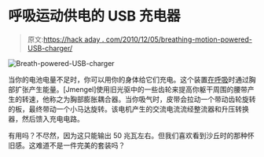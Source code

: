 # 呼吸运动供电的 USB 充电器

> 原文:[https://hack aday . com/2010/12/05/breathing-motion-powered-USB-charger/](https://hackaday.com/2010/12/05/breathing-motion-powered-usb-charger/)

![](../Images/67019be0802fa8ce8628b3cc1c8f8a04.png "Breath-powered-USB-charger")

当你的电池电量不足时，你可以用你的身体给它们充电。这个装置[在呼吸](http://www.instructables.com/id/Breath-powered-USB-charger/)时通过胸部扩张产生能量。[Jmengel]使用旧光驱中的一些齿轮来提高你躯干周围的腰带产生的转速，他称之为胸部膨胀耦合器。当你吸气时，皮带会拉动一个带动齿轮旋转的板，最终带动一个小马达旋转。该电机产生的交流电流流经整流器和升压转换器，然后馈入充电电路。

有用吗？不尽然，因为这只能输出 50 兆瓦左右。但我们喜欢看到沙丘时的那种怀旧感。这难道不是一件完美的套装吗？